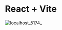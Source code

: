 # React + Vite

![localhost_5174_](https://github.com/user-attachments/assets/9719d09a-69cb-4b5d-b46c-27044491db41)

